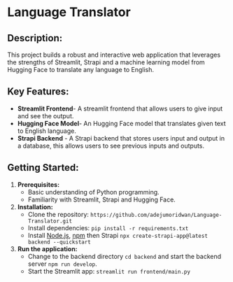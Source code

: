 # Language Translator

## Description:

This project builds a robust and interactive web application that leverages the strengths of Streamlit, Strapi and a machine learning model from Hugging Face to translate any language to English.

## Key Features:
- **Streamlit Frontend**- A streamlit frontend that allows users to give input and see the output.
- **Hugging Face Model**- An Hugging Face model that translates given text to English language.
- **Strapi Backend** - A Strapi backend that stores users input and output in a database, this allows users to see previous inputs and outputs.

## Getting Started:

1. **Prerequisites:**
   - Basic understanding of Python programming.
   - Familiarity with Streamlit, Strapi and Hugging Face.
2. **Installation:**
   - Clone the repository: `https://github.com/adejumoridwan/Language-Translator.git`
   - Install dependencies: `pip install -r requirements.txt`
   - Install [Node.js](https://nodejs.org/en/learn/getting-started/how-to-install-nodejs), [npm](https://nodejs.org/en/learn/getting-started/an-introduction-to-the-npm-package-manager#introduction-to-npm) then Strapi `npx create-strapi-app@latest backend --quickstart`
3. **Run the application:**
   - Change to the backend directory `cd backend` and start the backend server `npm run develop`.
   - Start the Streamlit app: `streamlit run frontend/main.py`
